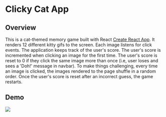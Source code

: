 # Clicky Cat App

## Overview

This is a cat-themed memory game built with React [Create React App](https://github.com/facebookincubator/create-react-app). It renders 12 different kitty gifs to the screen. Each image listens for click events. The application keeps track of the user's score. The user's score is incremented when clicking an image for the first time. The user's score is reset to 0 if they click the same image more than once (i.e, user loses and sees a 'Doh!' message in navbar). To make things challenging, every time an image is clicked, the images rendered to the page shuffle in a random order. Once the user's score is reset after an incorrect guess, the game restarts.

Demo
----
![](ClickyCatAppDemo.gif)
